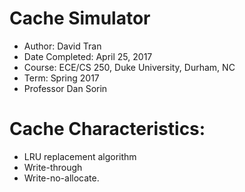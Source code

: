 # Cache Simulator
 - Author: David Tran
 - Date Completed: April 25, 2017
 - Course: ECE/CS 250, Duke University, Durham, NC
 - Term: Spring 2017
 - Professor Dan Sorin
 
 # Cache Characteristics:
 - LRU replacement algorithm 
 - Write-through
 - Write-no-allocate.
